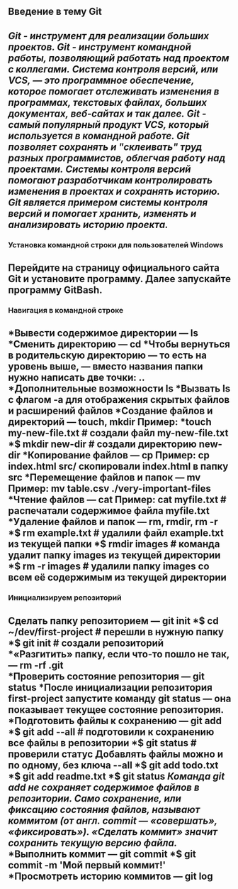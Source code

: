 ## Введение в тему Git 

*Git - инструмент для реализации больших проектов. Git - инструмент командной работы, позволяющий работать над проектом с коллегами.*
*Система контроля версий, или VCS, — это программное обеспечение, которое помогает отслеживать изменения в программах, текстовых файлах, больших документах, веб-сайтах и так далее.*
*Git - самый популярный продукт VCS, который используется в командной работе. Git позволяет сохранять и "склеивать" труд разных программистов, облегчая работу над проектами.*
*Системы контроля версий помогают разработчикам контролировать изменения в проектах и сохранять историю.*
*Git является примером системы контроля версий и помогает хранить, изменять и анализировать историю проекта.*
---

### Установка командной строки для пользователей Windows 

Перейдите на страницу официального сайта Git и установите программу. Далее запускайте программу GitBash.
---
### Навигация в командной строке 

  *Вывести содержимое директории — ls
  *Сменить директорию — cd
  *Чтобы вернуться в родительскую директорию — то есть на уровень выше, — вместо названия папки нужно написать две точки: ..
  *Дополнительные возможности ls
  *Вызвать ls с флагом -a для отображения скрытых файлов и расширений файлов
  *Создание файлов и директорий — touch, mkdir
__Пример:__ 
  *touch my-new-file.txt # создали файл my-new-file.txt 
  *$ mkdir new-dir # создали директорию new-dir 
  *Копирование файлов — cp
__Пример:__ cp index.html src/ скопировали index.html в папку src 
  *Перемещение файлов и папок — mv
__Пример:__ mv table.csv ./very-important-files 
  *Чтение файлов — cat
__Пример:__ cat myfile.txt # распечатали содержимое файла myfile.txt
  *Удаление файлов и папок — rm, rmdir, rm -r
  *$ rm example.txt # удалили файл example.txt из текущей папки 
  *$ rmdir images # команда удалит папку images из текущей директории
  *$ rm -r images # удалили папку images со всем её содержимым из текущей директории
---
### Инициализируем репозиторий 

Сделать папку репозиторием — git init
  *$ cd ~/dev/first-project # перешли в нужную папку
  *$ git init # создали репозиторий  
  *«Разгитить» папку, если что-то пошло не так, — rm -rf .git               
  *Проверить состояние репозитория — git status
  *После инициализации репозитория first-project запустите команду git status — она показывает текущее состояние репозитория. 
  *Подготовить файлы к сохранению — git add
  *$ git add --all # подготовили к сохранению все файлы в репозитории
  *$ git status # проверили статус 
**Добавлять файлы можно и по одному, без ключа --all**
  *$ git add todo.txt
  *$ git add readme.txt
  *$ git status 
*Команда git add не сохраняет содержимое файлов в репозитории. Само сохранение, или фиксацию состояния файлов, называют коммитом (от англ. commit — «совершать», «фиксировать»). «Сделать коммит» значит сохранить текущую версию файла.*
  *Выполнить коммит — git commit
  *$ git commit -m 'Мой первый коммит!' 
  *Просмотреть историю коммитов — git log
---



